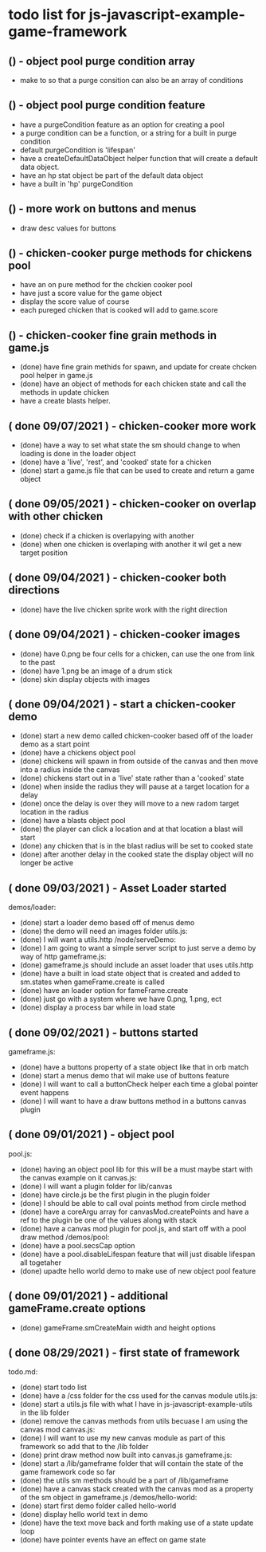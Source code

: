 # todo list for js-javascript-example-game-framework

## () - object pool purge condition array
* make to so that a purge consition can also be an array of conditions

## () - object pool purge condition feature
* have a purgeCondition feature as an option for creating a pool
* a purge condition can be a function, or a string for a built in purge condition
* default purgeCondition is 'lifespan'
* have a createDefaultDataObject helper function that will create a default data object.
* have an hp stat object be part of the default data object
* have a built in 'hp' purgeCondition

## () - more work on buttons and menus
* draw desc values for buttons

## () - chicken-cooker purge methods for chickens pool
* have an on pure method for the chckien cooker pool
* have just a score value for the game object
* display the score value of course
* each pureged chicken that is cooked will add to game.score

## () - chicken-cooker fine grain methods in game.js
* (done) have fine grain methids for spawn, and update for create chcken pool helper in game.js
* (done) have an object of methods for each chicken state and call the methods in update chicken
* have a create blasts helper.

## ( done 09/07/2021 ) - chicken-cooker more work
* (done) have a way to set what state the sm should change to when loading is done in the loader object
* (done) have a 'live', 'rest', and 'cooked' state for a chicken
* (done) start a game.js file that can be used to create and return a game object

## ( done 09/05/2021 ) - chicken-cooker on overlap with other chicken
* (done) check if a chicken is overlapying with another
* (done) when one chicken is overlaping with another it wil get a new target position

## ( done 09/04/2021 ) - chicken-cooker both directions
* (done) have the live chicken sprite work with the right direction

## ( done 09/04/2021 ) - chicken-cooker images
* (done) have 0.png be four cells for a chicken, can use the one from link to the past
* (done) have 1.png be an image of a drum stick
* (done) skin display objects with images

## ( done 09/04/2021 ) - start a chicken-cooker demo
* (done) start a new demo called chicken-cooker based off of the loader demo as a start point
* (done) have a chickens object pool
* (done) chickens will spawn in from outside of the canvas and then move into a radius inside the canvas
* (done) chickens start out in a 'live' state rather than a 'cooked' state
* (done) when inside the radius they will pause at a target location for a delay
* (done) once the delay is over they will move to a new radom target location in the radius
* (done) have a blasts object pool
* (done) the player can click a location and at that location a blast will start
* (done) any chicken that is in the blast radius will be set to cooked state
* (done) after another delay in the cooked state the display object will no longer be active

## ( done 09/03/2021 ) - Asset Loader started
demos/loader:
* (done) start a loader demo based off of menus demo
* (done) the demo will need an images folder
utils.js:
* (done) I will want a utils.http
/node/serveDemo:
* (done) I am going to want a simple server script to just serve a demo by way of http
gameframe.js:
* (done) gameframe.js should include an asset loader that uses utils.http
* (done) have a built in load state object that is created and added to sm.states when gameFrame.create is called
* (done) have an loader option for fameFrame.create
* (done) just go with a system where we have 0.png, 1.png, ect
* (done) display a process bar while in load state

## ( done 09/02/2021 ) - buttons started
gameframe.js:
* (done) have a buttons property of a state object like that in orb match
* (done) start a menus demo that wil make use of buttons feature
* (done) I will want to call a buttonCheck helper each time a global pointer event happens
* (done) I will want to have a draw buttons method in a buttons canvas plugin

## ( done 09/01/2021 ) - object pool
pool.js:
* (done) having an object pool lib for this will be a must maybe start with the canvas example on it
canvas.js:
* (done) I will want a plugin folder for lib/canvas
* (done) have circle.js be the first plugin in the plugin folder
* (done) I should be able to call oval points method from circle method
* (done) have a coreArgu array for canvasMod.createPoints and have a ref to the plugin be one of the values along with stack
* (done) have a canvas mod plugin for pool.js, and start off with a pool draw method
/demos/pool:
* (done) have a pool.secsCap option
* (done) have a pool.disableLifespan feature that will just disable lifespan all togetaher
* (done) upadte hello world demo to make use of new object pool feature

## ( done 09/01/2021 ) - additional gameFrame.create options
* (done) gameFrame.smCreateMain width and height options

## ( done 08/29/2021 ) - first state of framework
todo.md:
* (done) start todo list
* (done) have a /css folder for the css used for the canvas module
utils.js:
* (done) start a utils.js file with what I have in js-javascript-example-utils in the lib folder
* (done) remove the canvas methods from utils becuase I am using the canvas mod
canvas.js:
* (done) I will want to use my new canvas module as part of this framework so add that to the /lib folder
* (done) print draw method now built into canvas.js
gameframe.js:
* (done) start a /lib/gameframe folder that will contain the state of the game framework code so far
* (done) the utils sm methods should be a part of /lib/gameframe
* (done) have a canvas stack created with the canvas mod as a property of the sm object in gameframe.js
/demos/hello-world:
* (done) start first demo folder called hello-world
* (done) display hello world text in demo
* (done) have the text move back and forth making use of a state update loop
* (done) have pointer events have an effect on game state

